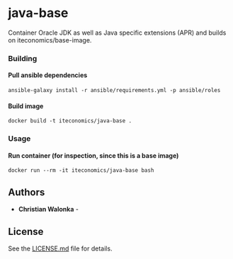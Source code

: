 # java-base
Container Oracle JDK as well as Java specific extensions (APR) and builds on iteconomics/base-image.

### Building
#### Pull ansible dependencies
```
ansible-galaxy install -r ansible/requirements.yml -p ansible/roles
```

#### Build image
```
docker build -t iteconomics/java-base .
```

### Usage
#### Run container (for inspection, since this is a base image)
```
docker run --rm -it iteconomics/java-base bash
```

## Authors

* **Christian Walonka** -

## License

See the [LICENSE.md](LICENSE.md) file for details.
